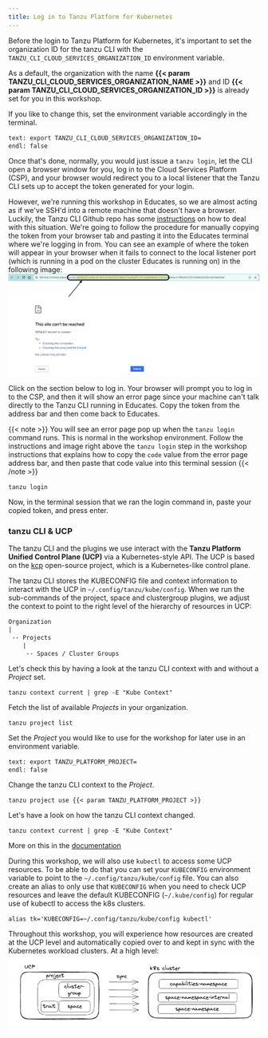 ```yaml
---
title: Log in to Tanzu Platform for Kubernetes 
---
```


Before the login to Tanzu Platform for Kubernetes, it's important to set the organization ID for the tanzu CLI with the `TANZU_CLI_CLOUD_SERVICES_ORGANIZATION_ID` environment variable.

As a default, the organization with the name **{{< param TANZU_CLI_CLOUD_SERVICES_ORGANIZATION_NAME >}}** and ID **{{< param TANZU_CLI_CLOUD_SERVICES_ORGANIZATION_ID >}}** is already set for you in this workshop.

If you like to change this, set the environment variable accordingly in the terminal.
```terminal:input
text: export TANZU_CLI_CLOUD_SERVICES_ORGANIZATION_ID=
endl: false
```

Once that's done, normally, you would just issue a `tanzu login`, let the CLI open a browser window for you, log in to the Cloud Services Platform (CSP), and your browser would redirect you to a local listener that the Tanzu CLI sets up to accept the token generated for your login.  

However, we're running this workshop in Educates, so we are almost acting as if we've SSH'd into a remote machine that doesn't have a browser.  Luckily, the Tanzu CLI Github repo has some [instructions](https://github.com/vmware-tanzu/tanzu-cli/blob/main/docs/quickstart/quickstart.md#interactive-login) on how to deal with this situation.  We're going to follow the procedure for manually copying the token from your browser tab and pasting it into the Educates terminal where we're logging in from.  You can see an example of where the token will appear in your browser when it fails to connect to the local listener port (which is running in a pod on the cluster Educates is running on) in the following image:
![Image showing the login token we need to copy in the URL line of your browser](https://raw.githubusercontent.com/vmware-tanzu/tanzu-cli/6a11ce93cd4e811e213e8439e090e1d73a053fd3/docs/quickstart/images/interactive_login_copy_authcode.png)

Click on the section below to log in. Your browser will prompt you to log in to the CSP, and then it will show an error page since your machine can't talk directly to the Tanzu CLI running in Educates. Copy the token from the address bar and then come back to Educates.

{{< note >}}
You will see an error page pop up when the `tanzu login` command runs. This is normal in the workshop environment.  Follow the instructions and image right above the `tanzu login` step in the workshop instructions that explains how to copy the `code` value from the error page address bar, and then paste that code value into this terminal session
{{< /note >}}

```execute
tanzu login
```

Now, in the terminal session that we ran the login command in, paste your copied token, and press enter.

### tanzu CLI & UCP
The tanzu CLI and the plugins we use interact with the **Tanzu Platform Unified Control Plane (UCP)** via a Kubernetes-style API. The UCP is based on the [kcp](https://github.com/kcp-dev/kcp) open-source project, which is a Kubernetes-like control plane.

The tanzu CLI stores the KUBECONFIG file and context information to interact with the UCP in `~/.config/tanzu/kube/config`. When we run the sub-commands of the project, space and clustergroup plugins, we adjust the context to point to the right level of the hierarchy of resources in UCP:
```
Organization
|
 -- Projects
    |
     -- Spaces / Cluster Groups
```

Let's check this by having a look at the tanzu CLI context with and without a *Project* set.
```execute
tanzu context current | grep -E "Kube Context"
```

Fetch the list of available *Projects* in your organization.
```execute
tanzu project list
```

Set the *Project* you would like to use for the workshop for later use in an environment variable.
```terminal:input
text: export TANZU_PLATFORM_PROJECT=
endl: false
```

Change the tanzu CLI context to the *Project*.
```
tanzu project use {{< param TANZU_PLATFORM_PROJECT >}}
```

Let's have a look on how the tanzu CLI context changed.
```execute
tanzu context current | grep -E "Kube Context"
```

More on this in the [documentation](https://docs.vmware.com/en/VMware-Tanzu-Platform/services/create-manage-apps-tanzu-platform-k8s/how-to-create-and-manage-cli-contexts.html)

During this workshop, we will also use `kubectl` to access some UCP resources. To be able to do that you can set your `KUBECONFIG` environment variable to point to the `~/.config/tanzu/kube/config` file. 
You can also create an alias to only use that `KUBECONFIG` when you need to check UCP resources and leave the default KUBECONFIG (`~/.kube/config`) for regular use of kubectl to access the k8s clusters.
```
alias tk='KUBECONFIG=~/.config/tanzu/kube/config kubectl'
```

Throughout this workshop, you will experience how resources are created at the UCP level and automatically copied over to and kept in sync with the Kubernetes workload clusters. At a high level:
![UCP and k8s clusters](ucpsync.png)